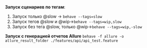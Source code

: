 **Запуск сценариев по тегам**:
1) Запуск только @slow -> `behave --tags=slow`
2) Запуск тегов @slow и @wip->`behave --tags=wip,slow`
3) Запуск без тега @slow, только @wip->`behave --tags=wip,-slow`

**Запуск с генерацией отчетов Allure**
`behave -f allure -o allure_result_folder ./features/api/api_test.feature`

